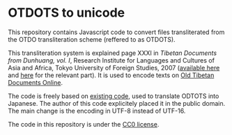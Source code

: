 # OTDOTS to unicode

This repository contains Javascript code to convert files transliterated from the OTDO transliteration scheme (reffered to as OTDOTS). 

This transliteration system is explained page XXXI in *Tibetan Documents from Dunhuang, vol. I*, Research Institute for Languages and Cultures of Asia and Africa, Tokyo University of Foreign Studies, 2007 ([available here](http://repository.tufs.ac.jp/bitstream/10108/70256/1/Old+Tibetan1_00.pdf#32) and [here](http://otdo.aa-ken.jp/site/editorialPolicy) for the relevant part). It is used to encode texts on [Old Tibetan Documents Online](http://otdo.aa-ken.jp/).

The code is freely based on [existing code](http://otdo.aa-ken.jp/js/encodingTib.js), used to translate ODTOTS into Japanese. The author of this code explicitely placed it in the public domain. The main change is the encoding in UTF-8 instead of UTF-16.

The code in this repository is under the [CC0 license](LICENSE).
